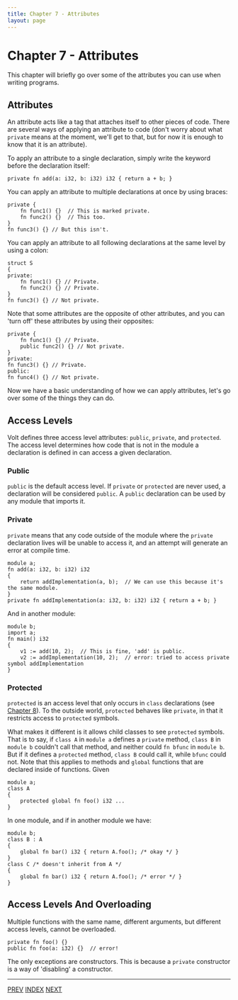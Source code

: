 ```yaml
---
title: Chapter 7 - Attributes
layout: page
---
```

# Chapter 7 - Attributes

This chapter will briefly go over some of the attributes you can use when writing programs.

## Attributes

An attribute acts like a tag that attaches itself to other pieces of code. There are several ways of applying an attribute to code (don't worry about what `private` means at the moment, we'll get to that, but for now it is enough to know that it is an attribute).

To apply an attribute to a single declaration, simply write the keyword before the declaration itself:

    private fn add(a: i32, b: i32) i32 { return a + b; }

You can apply an attribute to multiple declarations at once by using braces:

	private {
		fn func1() {}  // This is marked private.
		fn func2() {}  // This too.
	}
	fn func3() {} // But this isn't.

You can apply an attribute to all following declarations at the same level by using a colon:

	struct S
	{
	private:
		fn func1() {} // Private.
		fn func2() {} // Private.
	}
	fn func3() {} // Not private.

Note that some attributes are the opposite of other attributes, and you can 'turn off' these attributes by using their opposites:

	private {
		fn func1() {} // Private.
		public func2() {} // Not private.
	}
	private:
	fn func3() {} // Private.
	public:
	fn func4() {} // Not private.

Now we have a basic understanding of how we can apply attributes, let's go over some of the things they can do.

## Access Levels

Volt defines three access level attributes: `public`, `private`, and `protected`. The access level determines how code that is not in the module a declaration is defined in can access a given declaration.

### Public

`public` is the default access level. If `private` or `protected` are never used, a declaration will be considered `public`. A `public` declaration can be used by any module that imports it.

### Private

`private` means that any code outside of the module where the `private` declaration lives will be unable to access it, and an attempt will generate an error at compile time.

	module a;
	fn add(a: i32, b: i32) i32
	{
		return addImplementation(a, b);  // We can use this because it's the same module.
	}
	private fn addImplementation(a: i32, b: i32) i32 { return a + b; }

And in another module:

	module b;
	import a;
	fn main() i32
	{
		v1 := add(10, 2);  // This is fine, 'add' is public.
		v2 := addImplementation(10, 2);  // error: tried to access private symbol addImplementation
	}

### Protected

`protected` is an access level that only occurs in `class` declarations (see [Chapter 8](c8-user-types.html)). To the outside world, `protected` behaves like `private`, in that it restricts access to `protected` symbols.

What makes it different is it allows child classes to see `protected` symbols. That is to say, if `class A` in `module a` defines a `private` method, `class B` in `module b` couldn't call that method, and neither could `fn bfunc` in `module b`. But if it defines a `protected` method, `class B` could call it, while `bfunc` could not. Note that this applies to methods and `global` functions that are declared inside of functions. Given

```volt
module a;
class A
{
	protected global fn foo() i32 ...
}
```

In one module, and if in another module we have:

```volt
module b;
class B : A
{
	global fn bar() i32 { return A.foo(); /* okay */ }
}
class C /* doesn't inherit from A */
{
	global fn bar() i32 { return A.foo(); /* error */ }
}
```

## Access Levels And Overloading

Multiple functions with the same name, different arguments, but different access levels, cannot be overloaded.

	private fn foo() {}
	public fn foo(a: i32) {}  // error!

The only exceptions are constructors. This is because a `private` constructor is a way of 'disabling' a constructor.

---

[PREV](c6-functions.html) [INDEX](c1-intro.html) [NEXT](c8-user-types.html)
